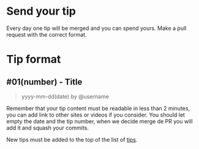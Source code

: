 # Send your tip
Every day one tip will be merged and you can spend yours. Make a pull request with the correct format.

# Tip format

## #01(number) - Title
> yyyy-mm-dd(date) by @username

Remember that your tip content must be readable in less than 2 minutes, you can add link to other sites or videos if you consider.
You should let empty the date and the tip number, when we decide merge de PR you will add it and squash your commits.

New tips must be added to the top of the list of [tips](https://github.com/loverajoel/jstips#tips-list).
